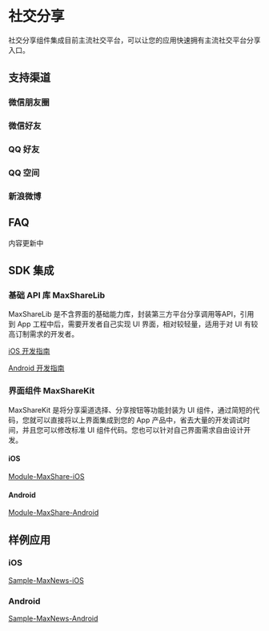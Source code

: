# 社交分享
社交分享组件集成目前主流社交平台，可以让您的应用快速拥有主流社交平台分享入口。

## 支持渠道
### 微信朋友圈
### 微信好友
### QQ 好友
### QQ 空间
### 新浪微博

## FAQ
内容更新中


## SDK 集成

### 基础 API 库 MaxShareLib
MaxShareLib 是不含界面的基础能力库，封装第三方平台分享调用等API，引用到 App 工程中后，需要开发者自己实现 UI 界面，相对较轻量，适用于对 UI 有较高订制需求的开发者。

[iOS 开发指南](ML_DOCS_GUIDE_LINK_PLACEHOLDER_IOS#SOCIALSHARE_ZH)

[Android 开发指南](ML_DOCS_GUIDE_LINK_PLACEHOLDER_ANDROID#SOCIALSHARE_ZH)

<!--
[Javascript 开发指南](ML_DOCS_GUIDE_LINK_PLACEHOLDER_JS#SOCIALSHARE_ZH)
-->
### 界面组件 MaxShareKit
MaxShareKit 是将分享渠道选择、分享按钮等功能封装为 UI 组件，通过简短的代码，您就可以直接将以上界面集成到您的 App 产品中，省去大量的开发调试时间，并且您可以修改标准 UI 组件代码。您也可以针对自己界面需求自由设计开发。

#### iOS
[Module-MaxShare-iOS](https://github.com/MaxLeap/Module-MaxShare-iOS)

#### Android
[Module-MaxShare-Android](https://github.com/MaxLeap/Module-MaxShare-Android)


## 样例应用

### iOS
[Sample-MaxNews-iOS](https://github.com/MaxLeap/Sample-MaxNews-iOS)

### Android

[Sample-MaxNews-Android](https://github.com/MaxLeap/Sample-MaxNews-Android)